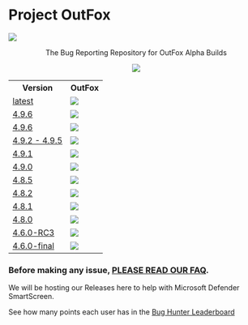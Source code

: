 # Project OutFox


<p>
    <img src="https://cdn.discordapp.com/attachments/684883542303571973/817940924726378556/project-outfox-logo.png">
    <p align="center">The Bug Reporting Repository for OutFox Alpha Builds</p>
    <p align="center">
        <a title="Github all releases" target="_blank" href="https://github.com/TeamRizu/OutFox/releases"><img src="https://img.shields.io/github/downloads/TeamRizu/OutFox/total"></a>
    </p>
    <table style="width:100%">
  <tr>
    <th>Version</th>
    <th>OutFox</th>
  </tr>
  <tr>
    <td><a href="https://github.com/TeamRizu/OutFox/releases/latest">latest</a></td>
    <td><img src="https://img.shields.io/github/downloads/TeamRizu/OutFox/latest/total"></td>
  </tr>
    <tr>
    <td><a href="https://github.com/TeamRizu/OutFox/releases/tag/OF4.9.7GG">4.9.6<a></td>
    <td><img src="https://img.shields.io/github/downloads/TeamRizu/OutFox/OF4.9.7GG/total"></td>
  </tr>
  <tr>
    <td><a href="https://github.com/TeamRizu/OutFox/releases/tag/OF4.9.6">4.9.6<a></td>
    <td><img src="https://img.shields.io/github/downloads/TeamRizu/OutFox/OF4.9.6/total"></td>
  </tr>
  <tr>
    <td><a href="https://github.com/TeamRizu/OutFox/releases/tag/OF4.9.5">4.9.2 - 4.9.5</a></td>
    <td><img src="https://img.shields.io/github/downloads/TeamRizu/OutFox/OF4.9.5/total"></td>
  </tr>
  <tr>
    <td><a href="https://github.com/TeamRizu/OutFox/releases/tag/OF4.9.1">4.9.1</a></td>
    <td><img src="https://img.shields.io/github/downloads/TeamRizu/OutFox/OF4.9.1/total"></td>
  </tr>
  <tr>
    <td><a href="https://github.com/TeamRizu/OutFox/releases/tag/OF4.9.0HF">4.9.0</a></td>
    <td><img src="https://img.shields.io/github/downloads/TeamRizu/OutFox/OF4.9.0HF/total"></td>
  </tr>
  <tr>
    <td><a href="https://github.com/TeamRizu/OutFox/releases/tag/OF4.8.5">4.8.5</a></td>
    <td><img src="https://img.shields.io/github/downloads/TeamRizu/OutFox/OF4.8.5/total"></td>
  </tr>
  <tr>
    <td><a href="https://github.com/TeamRizu/OutFox/releases/tag/OF4.8.2">4.8.2</a></td>
    <td><img src="https://img.shields.io/github/downloads/TeamRizu/OutFox/OF4.8.2/total"></td>
  </tr>
  <tr>
    <td><a href="https://github.com/TeamRizu/OutFox/releases/tag/OF4.8.1">4.8.1</a></td>
    <td><img src="https://img.shields.io/github/downloads/TeamRizu/OutFox/OF4.8.1/total"></td>
  </tr>
  <tr>
    <td><a href="https://github.com/TeamRizu/OutFox/releases/tag/OF4.8.0-Final">4.8.0</a></td>
    <td><img src="https://img.shields.io/github/downloads/TeamRizu/OutFox/OF4.8.0-Final/total"></td>
  </tr>
  <tr>
    <td><a href="https://github.com/TeamRizu/OutFox/releases/tag/OF4.6.0-rc3">4.6.0-RC3</a></td>
    <td><img src="https://img.shields.io/github/downloads/TeamRizu/OutFox/OF4.6.0-rc3/total"></td>
  </tr>
  <tr>
    <td><a href="https://github.com/TeamRizu/OutFox/releases/tag/OF4.6.0-final">4.6.0-final</a></td>
    <td><img src="https://img.shields.io/github/downloads/TeamRizu/OutFox/OF4.6.0-final/total"></td>
  </tr>
</table>
</p>

### Before making any issue, [PLEASE READ OUR FAQ](https://projectmoon.dance/faq). 

We will be hosting our Releases here to help with Microsoft Defender SmartScreen.

See how many points each user has in the [Bug Hunter Leaderboard](./leaderboard.md)
